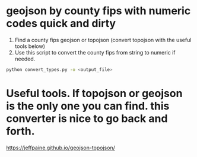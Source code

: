 # geojson by county fips with numeric codes quick and dirty
1. Find a county fips geojson or topojson (convert topojson with the useful tools below)
2. Use this script to convert the county fips from string to numeric if needed.
```bash
python convert_types.py -o <output_file>
```


# Useful tools. If topojson or geojson is the only one you can find. this converter is nice to go back and forth.
https://jeffpaine.github.io/geojson-topojson/
